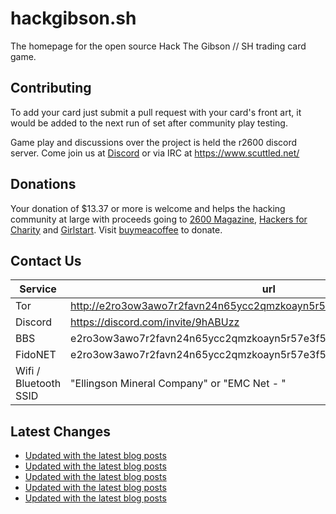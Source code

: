 # hackgibson.sh
The homepage for the open source Hack The Gibson // SH trading card game.


## Contributing

To add your card just submit a pull request with your card's front art, it would be added to the next run of set after community play testing.

Game play and discussions over the project is held the r2600 discord server. Come join us at [Discord](https://discord.com/invite/9hABUzz) or via IRC at https://www.scuttled.net/


## Donations

Your donation of $13.37 or more is welcome and helps the hacking community at large with proceeds going to [2600 Magazine](https://2600.com/), [Hackers for Charity](https://hackersforcharity.org) and [Girlstart](https://girlstart.org).  Visit [buymeacoffee](https://www.buymeacoffee.com/hackgibson.sh) to donate.


## Contact Us

Service | url
-|-
Tor | http://e2ro3ow3awo7r2favn24n65ycc2qmzkoayn5r57e3f56nvjwdcgg32ad.onion
Discord | https://discord.com/invite/9hABUzz
BBS | e2ro3ow3awo7r2favn24n65ycc2qmzkoayn5r57e3f56nvjwdcgg32ad.onion:23
FidoNET | e2ro3ow3awo7r2favn24n65ycc2qmzkoayn5r57e3f56nvjwdcgg32ad.onion:24554
Wifi / Bluetooth SSID | "Ellingson Mineral Company" or "EMC Net - <fidonet address>"

## Latest Changes
<!-- BLOG-POST-LIST:START -->
- [Updated with the latest blog posts](https://github.com/DFW2600/hackgibson.sh/commit/bf6ba13042fdc9f52febdcf79a2bfb588ebbb00c)
- [Updated with the latest blog posts](https://github.com/DFW2600/hackgibson.sh/commit/213f0a805f38a858442fa33d158dcb0c7a0a26e4)
- [Updated with the latest blog posts](https://github.com/DFW2600/hackgibson.sh/commit/94a88605d4899bb7f37cb98e7db973ba2d0b146c)
- [Updated with the latest blog posts](https://github.com/DFW2600/hackgibson.sh/commit/d65de5c0aa95bf4870367a037843af2ca95ee288)
- [Updated with the latest blog posts](https://github.com/DFW2600/hackgibson.sh/commit/152fb9e200a4034e2e75870e0db30c8ff5e2d10c)
<!-- BLOG-POST-LIST:END -->
